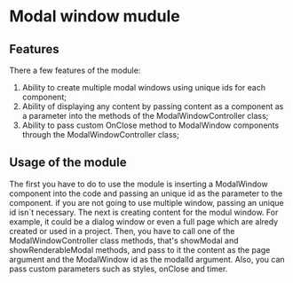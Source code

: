 # Modal window mudule

## Features

There a few features of the module:
1) Ability to create multiple modal windows using unique ids for each component;
2) Ability of displaying any content by passing content as a component as a parameter into the methods of the ModalWindowController class;
3) Ability to pass custom OnClose method to ModalWindow components through the ModalWindowController class;

## Usage of the module

The first you have to do to use the module is inserting a ModalWindow component into the code and passing an unique id as the parameter to the component. if you are not going to use multiple window, passing an unique id isn`t necessary. The next is creating content for the modul window. For example, it could be a dialog window or even a full page which are alredy created or used in a project. Then, you have to call one of the ModalWindowController class methods, that's showModal and showRenderableModal methods, and pass to it the content as the page argument and the ModalWindow id as the modalId argument. Also, you can pass custom parameters such as styles, onClose and timer.
